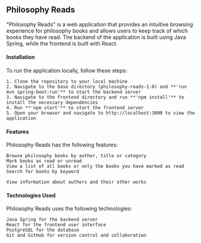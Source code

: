 ## Philosophy Reads

"Philosophy Reads" is a web application that provides an intuitive browsing experience for philosophy books and allows users to keep track of which books they have read. The backend of the application is built using Java Spring, while the frontend is built with React.

#### Installation

To run the application locally, follow these steps:

    1. Clone the repository to your local machine
    2. Navigate to the base directory (philosophy-reads-1.0) and **'run mvn spring-boot:run'** to start the backend server
    3. Navigate to the frontend directory and run **'npm install'** to install the necessary dependencies
    4. Run **'npm start'** to start the frontend server
    5. Open your browser and navigate to http://localhost:3000 to view the application

#### Features

Philosophy Reads has the following features:

    Browse philosophy books by author, title or category
    Mark books as read or unread
    View a list of all books or only the books you have marked as read
    Search for books by keyword
   <!-- Create a new book entry
    Edit or delete existing book entries -->
    View information about authors and their other works

#### Technologies Used

Philosophy Reads uses the following technologies:

    Java Spring for the backend server
    React for the frontend user interface
    PostgreSQL for the database
    Git and GitHub for version control and collaboration
